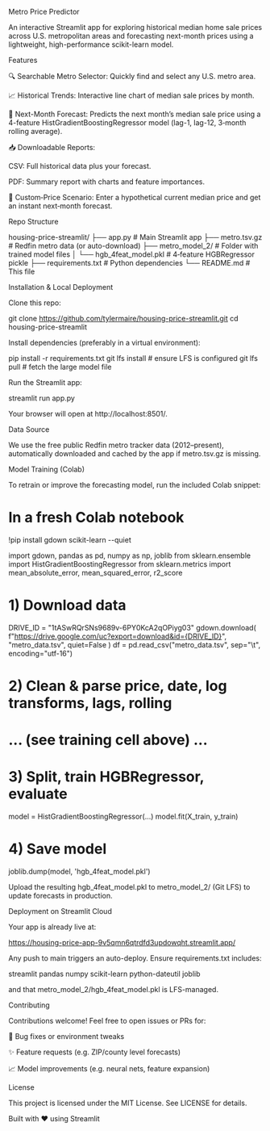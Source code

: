 Metro Price Predictor



An interactive Streamlit app for exploring historical median home sale prices across U.S. metropolitan areas and forecasting next-month prices using a lightweight, high-performance scikit-learn model.

Features

🔍 Searchable Metro Selector: Quickly find and select any U.S. metro area.

📈 Historical Trends: Interactive line chart of median sale prices by month.

🔮 Next-Month Forecast: Predicts the next month’s median sale price using a 4-feature HistGradientBoostingRegressor model (lag-1, lag-12, 3‑month rolling average).

📥 Downloadable Reports:

CSV: Full historical data plus your forecast.

PDF: Summary report with charts and feature importances.

🔧 Custom‑Price Scenario: Enter a hypothetical current median price and get an instant next‑month forecast.

Repo Structure

housing-price-streamlit/
├── app.py                  # Main Streamlit app
├── metro.tsv.gz            # Redfin metro data (or auto-download)
├── metro_model_2/          # Folder with trained model files
│   └── hgb_4feat_model.pkl # 4‑feature HGBRegressor pickle
├── requirements.txt        # Python dependencies
└── README.md               # This file

Installation & Local Deployment

Clone this repo:

git clone https://github.com/tylermaire/housing-price-streamlit.git
cd housing-price-streamlit

Install dependencies (preferably in a virtual environment):

pip install -r requirements.txt
git lfs install               # ensure LFS is configured
git lfs pull                  # fetch the large model file

Run the Streamlit app:

streamlit run app.py

Your browser will open at http://localhost:8501/.

Data Source

We use the free public Redfin metro tracker data (2012–present), automatically downloaded and cached by the app if metro.tsv.gz is missing.

Model Training (Colab)

To retrain or improve the forecasting model, run the included Colab snippet:

# In a fresh Colab notebook
!pip install gdown scikit-learn --quiet

import gdown, pandas as pd, numpy as np, joblib
from sklearn.ensemble import HistGradientBoostingRegressor
from sklearn.metrics import mean_absolute_error, mean_squared_error, r2_score

# 1) Download data
DRIVE_ID = "1tASwRQrSNs9689v-6PY0KcA2qOPiyg03"
gdown.download(
    f"https://drive.google.com/uc?export=download&id={DRIVE_ID}",
    "metro_data.tsv", quiet=False
)
df = pd.read_csv("metro_data.tsv", sep="\t", encoding="utf-16")

# 2) Clean & parse price, date, log transforms, lags, rolling
# ... (see training cell above) ...

# 3) Split, train HGBRegressor, evaluate
model = HistGradientBoostingRegressor(...)
model.fit(X_train, y_train)

# 4) Save model
joblib.dump(model, 'hgb_4feat_model.pkl')

Upload the resulting hgb_4feat_model.pkl to metro_model_2/ (Git LFS) to update forecasts in production.

Deployment on Streamlit Cloud

Your app is already live at:

https://housing-price-app-9v5qmn6qtrdfd3updowqht.streamlit.app/

Any push to main triggers an auto-deploy. Ensure requirements.txt includes:

streamlit
pandas
numpy
scikit-learn
python-dateutil
joblib

and that metro_model_2/hgb_4feat_model.pkl is LFS-managed.

Contributing

Contributions welcome! Feel free to open issues or PRs for:

🔧 Bug fixes or environment tweaks

✨ Feature requests (e.g. ZIP/county level forecasts)

📈 Model improvements (e.g. neural nets, feature expansion)

License

This project is licensed under the MIT License. See LICENSE for details.

Built with ❤️ using Streamlit
